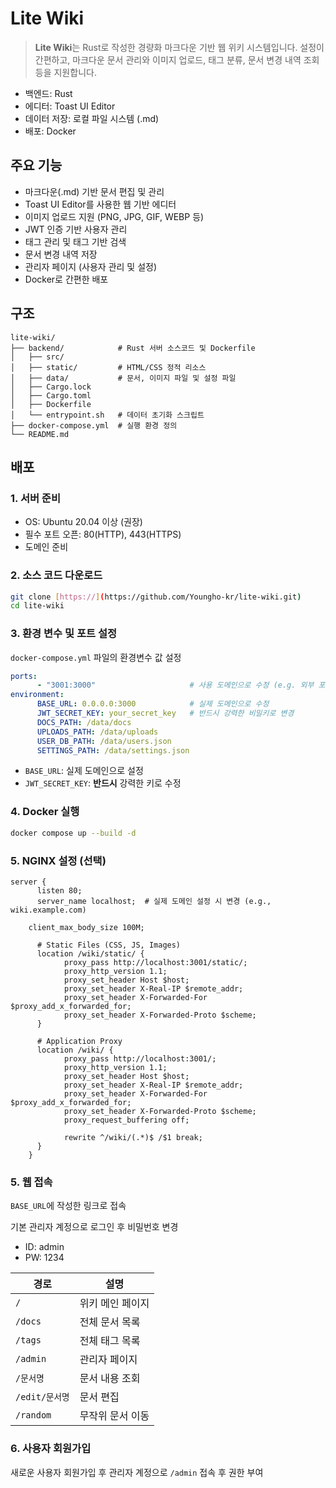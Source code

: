 # Lite Wiki
> **Lite Wiki**는 Rust로 작성한 경량화 마크다운 기반 웹 위키 시스템입니다.
> 설정이 간편하고, 마크다운 문서 관리와 이미지 업로드, 태그 분류, 문서 변경 내역 조회 등을 지원합니다.
- 백엔드: Rust
- 에디터: Toast UI Editor
- 데이터 저장: 로컬 파일 시스템 (.md)
- 배포: Docker

## 주요 기능
- 마크다운(.md) 기반 문서 편집 및 관리
- Toast UI Editor를 사용한 웹 기반 에디터
- 이미지 업로드 지원 (PNG, JPG, GIF, WEBP 등)
- JWT 인증 기반 사용자 관리
- 태그 관리 및 태그 기반 검색
- 문서 변경 내역 저장
- 관리자 페이지 (사용자 관리 및 설정)
- Docker로 간편한 배포

## 구조
```
lite-wiki/
├── backend/            # Rust 서버 소스코드 및 Dockerfile
│   ├── src/
│   ├── static/         # HTML/CSS 정적 리소스
│   ├── data/           # 문서, 이미지 파일 및 설정 파일
│   ├── Cargo.lock
│   ├── Cargo.toml
│   ├── Dockerfile
│   └── entrypoint.sh   # 데이터 초기화 스크립트
├── docker-compose.yml  # 실행 환경 정의
└── README.md
```

## 배포
### 1. 서버 준비
- OS: Ubuntu 20.04 이상 (권장)
- 필수 포트 오픈: 80(HTTP), 443(HTTPS)
- 도메인 준비

### 2. 소스 코드 다운로드
```bash
git clone [https://](https://github.com/Youngho-kr/lite-wiki.git)
cd lite-wiki
```

### 3. 환경 변수 및 포트 설정
`docker-compose.yml` 파일의 환경변수 값 설정
```yaml
ports:
      - "3001:3000"                     # 사용 도메인으로 수정 (e.g. 외부 포트 8080 사용시: "8080:3000")
environment:
      BASE_URL: 0.0.0.0:3000            # 실제 도메인으로 수정
      JWT_SECRET_KEY: your_secret_key   # 반드시 강력한 비밀키로 변경
      DOCS_PATH: /data/docs
      UPLOADS_PATH: /data/uploads
      USER_DB_PATH: /data/users.json
      SETTINGS_PATH: /data/settings.json
```
- `BASE_URL`: 실제 도메인으로 설정
- `JWT_SECRET_KEY`: **반드시** 강력한 키로 수정

### 4. Docker 실행 
```bash
docker compose up --build -d
```

### 5. NGINX 설정 (선택)
```nginx
server {
      listen 80;
      server_name localhost;  # 실제 도메인 설정 시 변경 (e.g., wiki.example.com)

	client_max_body_size 100M;

      # Static Files (CSS, JS, Images)
      location /wiki/static/ {
            proxy_pass http://localhost:3001/static/;
            proxy_http_version 1.1;
            proxy_set_header Host $host;
            proxy_set_header X-Real-IP $remote_addr;
            proxy_set_header X-Forwarded-For $proxy_add_x_forwarded_for;
            proxy_set_header X-Forwarded-Proto $scheme;
      }

      # Application Proxy
      location /wiki/ {
            proxy_pass http://localhost:3001/;
            proxy_http_version 1.1;
            proxy_set_header Host $host;
            proxy_set_header X-Real-IP $remote_addr;
            proxy_set_header X-Forwarded-For $proxy_add_x_forwarded_for;
            proxy_set_header X-Forwarded-Proto $scheme;
            proxy_request_buffering off;

            rewrite ^/wiki/(.*)$ /$1 break;
      }
    }
```


### 5. 웹 접속
`BASE_URL`에 작성한 링크로 접속

기본 관리자 계정으로 로그인 후 비밀번호 변경
- ID: admin
- PW: 1234

| 경로 | 설명 |
|------|------|
| `/` | 위키 메인 페이지 |
| `/docs` | 전체 문서 목록 |
| `/tags` | 전체 태그 목록 |
| `/admin` | 관리자 페이지 |
| `/문서명` | 문서 내용 조회 |
| `/edit/문서명` | 문서 편집 |
| `/random` | 무작위 문서 이동 |

### 6. 사용자 회원가입
새로운 사용자 회원가입 후 관리자 계정으로 `/admin` 접속 후 권한 부여

